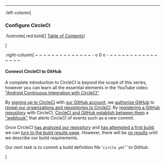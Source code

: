 ---
.left-column[
  ### Configure CircleCI 
.footnote[.red.bold[] [Table of Contents](./)] 
<!-- H -->]
.right-column[
~ ~ ~ ~ ~ ~ ~ ~ ~ ~ ~ ~ ~ ~ - o 0 o - ~ ~ ~ ~ ~ ~ ~ ~ ~ ~ ~ ~ ~ ~ ~ ~

#### Connect CircleCI to GitHub

A complete introduction to CircleCI is beyond the scopè of this series, however you can learn all the essential elements in the YouTube video: <a href="https://www.youtube.com/watch?v=oIRbUGJKcrs" target="_blank">"Android Continuous Integration with CircleCI"</a>

By <a href="http://imgur.com/z3atLCi.png" target="_blank">signing up to CircleCi</a> with <a href="http://imgur.com/lznvxN5.png" target="_blank">our GitHub account</a>, we <a href="http://imgur.com/e8kT2qL.png" target="_blank">authorize GitHub</a> to <a href="http://imgur.com/NyDT13U.png" target="_blank">reveal our organizations and repositories to CircleCI</a>.  By <a href="http://i.imgur.com/X8ABtsf.png" target="_blank">registering a GitHub repository</a> with CircleCI, <a href="http://imgur.com/6Vw0xnW.png" target="_blank">CircleCI and GitHub establish between them</a> a <a href="https://developer.github.com/webhooks/" target="_blank">"webhook"</a> that alerts CircleCI of events such as a new commit.

Once CircleCI <a href="http://i.imgur.com/DtaBko1.png" target="_blank">has analyzed our repository</a> and <a href="http://i.imgur.com/OuxEBqp.png" target="_blank">has attempted a first build</a>, we can <a href="http://i.imgur.com/QdJ8GF7.png?1" target="_blank">turn to the build results page</a>. However, there will be <a href="http://i.imgur.com/3xO3BWx.png" target="_blank">no results</a> until we describe our build requirements.

Our next task is to commit a build definition file '```circle.yml```'' to GitHub.
<!-- B -->]
